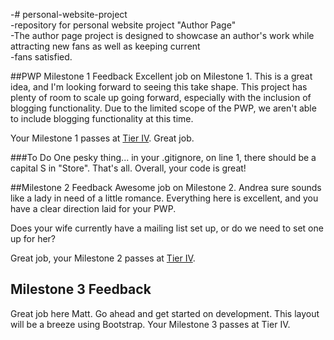 -# personal-website-project		
-repository for personal website project "Author Page"		
-The author page project is designed to showcase an author's work while attracting new fans as well as keeping current		
-fans satisfied.

##PWP Milestone 1 Feedback
Excellent job on Milestone 1. This is a great idea, and I'm looking forward to seeing this take shape. This project has plenty of room to scale up going forward, especially with the inclusion of blogging functionality. Due to the limited scope of the PWP, we aren't able to include blogging functionality at this time.

Your Milestone 1 passes at [Tier IV](https://bootcamp-coders.cnm.edu/projects/personal/rubric/). Great job.

###To Do
One pesky thing... in your .gitignore, on line 1, there should be a capital S in "Store". That's all. Overall, your code is great!

##Milestone 2 Feedback
Awesome job on Milestone 2. Andrea sure sounds like a lady in need of a little romance. Everything here is excellent, and you have a clear direction laid for your PWP. 

Does your wife currently have a mailing list set up, or do we need to set one up for her?

Great job, your Milestone 2 passes at [Tier IV](https://bootcamp-coders.cnm.edu/projects/personal/rubric/).

## Milestone 3 Feedback
Great job here Matt. Go ahead and get started on development. This layout will be a breeze using Bootstrap. Your Milestone 3 passes at Tier IV.
